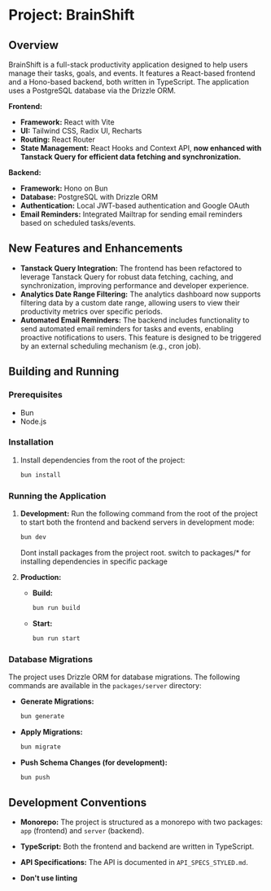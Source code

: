 # Project: BrainShift

## Overview

BrainShift is a full-stack productivity application designed to help users manage their tasks, goals, and events. It features a React-based frontend and a Hono-based backend, both written in TypeScript. The application uses a PostgreSQL database via the Drizzle ORM.

**Frontend:**

- **Framework:** React with Vite
- **UI:** Tailwind CSS, Radix UI, Recharts
- **Routing:** React Router
- **State Management:** React Hooks and Context API, **now enhanced with Tanstack Query for efficient data fetching and synchronization.**

**Backend:**

- **Framework:** Hono on Bun
- **Database:** PostgreSQL with Drizzle ORM
- **Authentication:** Local JWT-based authentication and Google OAuth
- **Email Reminders:** Integrated Mailtrap for sending email reminders based on scheduled tasks/events.

## New Features and Enhancements

- **Tanstack Query Integration:** The frontend has been refactored to leverage Tanstack Query for robust data fetching, caching, and synchronization, improving performance and developer experience.
- **Analytics Date Range Filtering:** The analytics dashboard now supports filtering data by a custom date range, allowing users to view their productivity metrics over specific periods.
- **Automated Email Reminders:** The backend includes functionality to send automated email reminders for tasks and events, enabling proactive notifications to users. This feature is designed to be triggered by an external scheduling mechanism (e.g., cron job).

## Building and Running

### Prerequisites

- Bun
- Node.js

### Installation

1.  Install dependencies from the root of the project:
    ```bash
    bun install
    ```

### Running the Application

1.  **Development:**
    Run the following command from the root of the project to start both the frontend and backend servers in development mode:

    ```bash
    bun dev
    ```

    Dont install packages from the project root. switch to packages/\* for installing dependencies in specific package

2.  **Production:**
    - **Build:**
      ```bash
      bun run build
      ```
    - **Start:**
      ```bash
      bun run start
      ```

### Database Migrations

The project uses Drizzle ORM for database migrations. The following commands are available in the `packages/server` directory:

- **Generate Migrations:**
  ```bash
  bun generate
  ```
- **Apply Migrations:**
  ```bash
  bun migrate
  ```
- **Push Schema Changes (for development):**
  ```bash
  bun push
  ```

## Development Conventions

- **Monorepo:** The project is structured as a monorepo with two packages: `app` (frontend) and `server` (backend).
- **TypeScript:** Both the frontend and backend are written in TypeScript.
- **API Specifications:** The API is documented in `API_SPECS_STYLED.md`.

- **Don't use linting**
